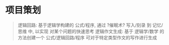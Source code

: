 # 项目策划

> 逻辑回路: 基于逻辑学构建的 公式/程序, 通过 ?催眠术? 写入/刻录 到 记忆/思维 中, 以实现 对某个问题的快速思考
> 逻辑作文生成: 基于 逻辑学/数学 的方法创建一个 公式/逻辑回路/程序 可对于特定类型作文的写作进行生成

